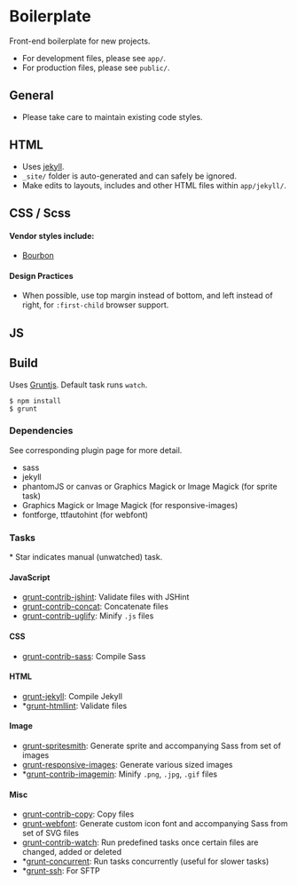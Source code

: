 # Boilerplate

Front-end boilerplate for new projects.

- For development files, please see `app/`.
- For production files, please see `public/`.

## General

- Please take care to maintain existing code styles.

## HTML

- Uses [jekyll](http://jekyllrb.com/).
- `_site/` folder is auto-generated and can safely be ignored.
- Make edits to layouts, includes and other HTML files within `app/jekyll/`.

## CSS / Scss

#### Vendor styles include:
- [Bourbon](http://bourbon.io/)

#### Design Practices
- When possible, use top margin instead of bottom, and left instead of right, for `:first-child` browser support.

## JS

## Build

Uses [Gruntjs](http://gruntjs.com/). Default task runs `watch`.

    $ npm install
    $ grunt

### Dependencies

See corresponding plugin page for more detail.

- sass
- jekyll
- phantomJS or canvas or Graphics Magick or Image Magick (for sprite task)
- Graphics Magick or Image Magick (for responsive-images)
- fontforge, ttfautohint (for webfont)

### Tasks

\* Star indicates manual (unwatched) task.

#### JavaScript

- [grunt-contrib-jshint](https://github.com/gruntjs/grunt-contrib-jshint): Validate files with JSHint
- [grunt-contrib-concat](https://github.com/gruntjs/grunt-contrib-concat): Concatenate files
- [grunt-contrib-uglify](https://github.com/gruntjs/grunt-contrib-uglify): Minify `.js` files

#### CSS

- [grunt-contrib-sass](https://github.com/gruntjs/grunt-contrib-sass): Compile Sass

#### HTML

- [grunt-jekyll](https://github.com/dannygarcia/grunt-jekyll): Compile Jekyll
- *[grunt-htmllint](https://github.com/jzaefferer/grunt-html): Validate files

#### Image

- [grunt-spritesmith](https://github.com/Ensighten/grunt-spritesmith): Generate sprite and accompanying Sass from set of images
- [grunt-responsive-images](https://github.com/andismith/grunt-responsive-images): Generate various sized images
- *[grunt-contrib-imagemin](https://github.com/gruntjs/grunt-contrib-imagemin): Minify `.png`, `.jpg`, `.gif` files

#### Misc

- [grunt-contrib-copy](https://github.com/gruntjs/grunt-contrib-copy): Copy files
- [grunt-webfont](https://github.com/sapegin/grunt-webfont): Generate custom icon font and accompanying Sass from set of SVG files
- [grunt-contrib-watch](https://github.com/gruntjs/grunt-contrib-watch): Run predefined tasks once certain files are changed, added or deleted
- *[grunt-concurrent](https://github.com/sindresorhus/grunt-concurrent): Run tasks concurrently (useful for slower tasks)
- *[grunt-ssh](https://github.com/andrewrjones/grunt-ssh): For SFTP
